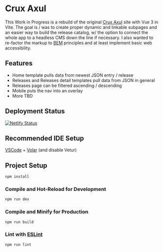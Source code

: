 # Crux Axul

This Work in Progress is a rebuild of the original [Crux Axul](https://github.com/videothrone/crux-axul) site with Vue 3 in Vite. The goal is / was to create proper dynamic and linkable subpages and an easier way to build the release catalog, w/ the option to connect the whole app to a headless CMS down the line if necessary. I also wanted to re-factor the markup to [BEM](https://getbem.com/) principles and at least implement basic web accessibility.

## Features

- Home template  pulls data from newest JSON entry / release
- Releases and Releases detail templates pull data from JSON in general
- Releases page can be filtered ascending / descending
- Mobile puts the nav into an overlay
- More TBD

## Deployment Status
[![Netlify Status](https://api.netlify.com/api/v1/badges/734b604d-b987-4bfd-9b56-031fb0d7aea4/deploy-status)](https://app.netlify.com/sites/boisterous-stroopwafel-8da6ff/deploys)

## Recommended IDE Setup

[VSCode](https://code.visualstudio.com/) + [Volar](https://marketplace.visualstudio.com/items?itemName=johnsoncodehk.volar) (and disable Vetur)

## Project Setup

```sh
npm install
```

### Compile and Hot-Reload for Development

```sh
npm run dev
```

### Compile and Minify for Production

```sh
npm run build
```

### Lint with [ESLint](https://eslint.org/)

```sh
npm run lint
```
